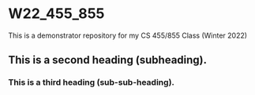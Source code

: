 # W22_455_855
This is a demonstrator repository for my CS 455/855 Class (Winter 2022)

## This is a second heading (subheading). 
### This is a third heading (sub-sub-heading).
 
